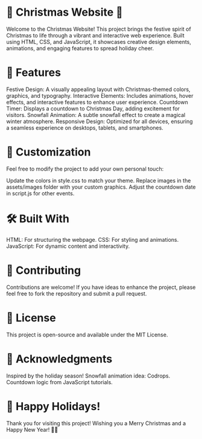 # 🎄 Christmas Website 🎅
Welcome to the Christmas Website! This project brings the festive spirit of Christmas to life through a vibrant and interactive web experience. Built using HTML, CSS, and JavaScript, it showcases creative design elements, animations, and engaging features to spread holiday cheer.

# 🌟 Features
Festive Design: A visually appealing layout with Christmas-themed colors, graphics, and typography.
Interactive Elements: Includes animations, hover effects, and interactive features to enhance user experience.
Countdown Timer: Displays a countdown to Christmas Day, adding excitement for visitors.
Snowfall Animation: A subtle snowfall effect to create a magical winter atmosphere.
Responsive Design: Optimized for all devices, ensuring a seamless experience on desktops, tablets, and smartphones.

# 🎨 Customization
Feel free to modify the project to add your own personal touch:

Update the colors in style.css to match your theme.
Replace images in the assets/images folder with your custom graphics.
Adjust the countdown date in script.js for other events.

# 🛠️ Built With
HTML: For structuring the webpage.
CSS: For styling and animations.
JavaScript: For dynamic content and interactivity.

# 🤝 Contributing
Contributions are welcome! If you have ideas to enhance the project, please feel free to fork the repository and submit a pull request.

# 📄 License
This project is open-source and available under the MIT License.

# 🎁 Acknowledgments
Inspired by the holiday season!
Snowfall animation idea: Codrops.
Countdown logic from JavaScript tutorials.

# 🎅 Happy Holidays!
Thank you for visiting this project! Wishing you a Merry Christmas and a Happy New Year! 🎁✨
